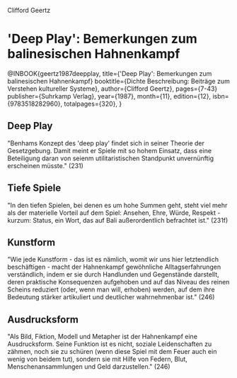 Clifford Geertz

# 'Deep Play': Bemerkungen zum balinesischen Hahnenkampf

@INBOOK{geertz1987deepplay, 
 title={'Deep Play': Bemerkungen zum balinesischen Hahnenkampf}
 booktitle={Dichte Beschreibung: Beiträge zum Verstehen kultureller Systeme},
 author={Clifford Geertz},
 pages={7-43}
 publisher={Suhrkamp Verlag},
 year={1987},
 month={11},
 edition={12},
 isbn={9783518282960},
 totalpages={320},
}

## Deep Play
"Benhams Konzept des 'deep play' findet sich in seiner Theorie der Gesetzgebung. Damit meint er Spiele mit so hohem Einsatz, dass eine Beteiligung daran von seienm utilitaristischen Standpunkt unvernünftig erscheinen müsste." (231)

## Tiefe Spiele
"In den tiefen Spielen, bei denen es um hohe Summen geht, steht viel mehr als der materielle Vorteil auf dem Spiel: Ansehen, Ehre, Würde, Respekt - kurzum: Status, ein Wort, das auf Bali außerordentlich befrachtet ist." (231f)

## Kunstform
"Wie jede Kunstform - das ist es nämlich, womit wir uns hier letztendlich beschäftigen - macht der Hahnenkampf gewöhnliche Alltagserfahrungen verständlich, indem er sie durch Handlunden und Gegenstände darstellt, deren praktische Konsequenzen aufgehoben und auf das Niveau des reinen Scheins reduziert (oder, wenn man will, erhoben) werden, auf dem ihre Bedeutung stärker artikuliert und deutlicher wahrnehmenbar ist." (246)

## Ausdrucksform
"Als Bild, Fiktion, Modell und Metapher ist der Hahnenkampf eine Ausdrucksform. Seine Funktion ist es nicht, soziale Leidenschaften zu zähmen, noch sie zu schüren (wenn diese Spiel mit dem Feuer auch ein wenig von beidem tut), sondern sie mit Hilfe von Federn, Blut, Menschenansammlungen und Geld darzustellen." (246)
